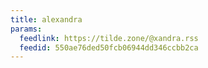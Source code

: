 ```yaml
---
title: alexandra
params:
  feedlink: https://tilde.zone/@xandra.rss
  feedid: 550ae76ded50fcb06944dd346ccbb2ca
---
```

